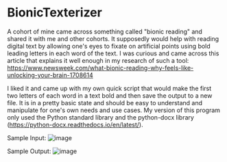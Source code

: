 # BionicTexterizer

A cohort of mine came across something called "bionic reading" and shared it with me and other cohorts.
It supposedly would help with reading digital text by allowing one's eyes to fixate on artificial points using bold leading letters in each word of the text.
I was curious and came across this article that explains it well enough in my research of such a tool: https://www.newsweek.com/what-bionic-reading-why-feels-like-unlocking-your-brain-1708614

I liked it and came up with my own quick script that would make the first two letters of each word in a text bold and then save the output to a new file.
It is in a pretty basic state and should be easy to understand and manipulate for one's own needs and use cases.
My version of this program only used the Python standard library and the python-docx library (https://python-docx.readthedocs.io/en/latest/).

Sample Input:
![image](https://user-images.githubusercontent.com/43586816/169722126-8665db11-3a45-474b-b6d8-00161717fca3.png)

Sample Output:
![image](https://user-images.githubusercontent.com/43586816/169722145-96468032-f3a3-4336-80b6-9655970cbb9d.png)
